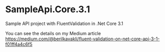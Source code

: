 # SampleApi.Core.3.1
Sample API project with FluentValidation in .Net Core 3.1 

You can see the details on my Medium article
https://medium.com/@berilkavakli/fluent-validation-on-net-core-api-3-1-f01ff4a4c6f5

